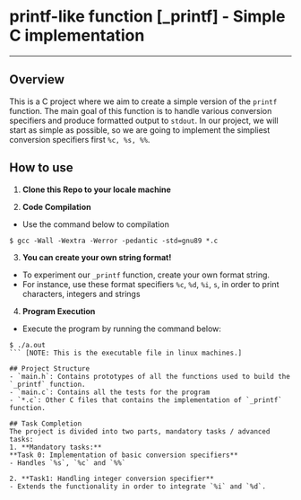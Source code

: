 # printf-like function [_printf] - Simple C implementation

----

## Overview

This is a C project where we aim to create a simple version of the `printf` function. The main goal of this function
is to handle various conversion specifiers and produce formatted output to `stdout`. In our project, we will start as simple as 
possible, so we are going to implement the simpliest conversion specifiers first `%c, %s, %%`.

## How to use
1. **Clone this Repo to your locale machine**

2. **Code Compilation**
- Use the command below to compilation
```
$ gcc -Wall -Wextra -Werror -pedantic -std=gnu89 *.c
```

3. **You can create your own string format!**
- To experiment our `_printf` function, create your own format string.
- For instance, use these format specifiers `%c`, `%d`, `%i`, `s`, in order to print characters, integers and strings

4. **Program Execution**
- Execute the program by running the command below:
```
$ ./a.out
``` [NOTE: This is the executable file in linux machines.]

## Project Structure
- `main.h`: Contains prototypes of all the functions used to build the `_printf` function.
- `main.c`: Contains all the tests for the program
- `*.c`: Other C files that contains the implementation of `_printf` function.

## Task Completion
The project is divided into two parts, mandatory tasks / advanced tasks:
1. **Mandatory tasks:**
**Task 0: Implementation of basic conversion specifiers**
- Handles `%s`, `%c` and `%%`

2. **Task1: Handling integer conversion specifier**
- Extends the functionality in order to integrate `%i` and `%d`.
